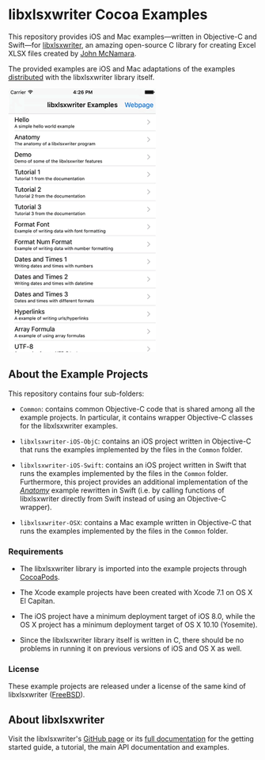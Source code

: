 # libxlsxwriter Cocoa Examples

This repository provides iOS and Mac examples—written in Objective-C and Swift—for [libxlsxwriter](https://github.com/jmcnamara/libxlsxwriter), an amazing open-source C library for creating Excel XLSX files created by [John McNamara](https://github.com/jmcnamara).

The provided examples are iOS and Mac adaptations of the examples [distributed](http://libxlsxwriter.github.io/examples.html) with the libxlsxwriter library itself.

![demo video](README-demo.gif)

## About the Example Projects

This repository contains four sub-folders:

- `Common`: contains common Objective-C code that is shared among all the example projects. In particular, it contains wrapper Objective-C classes for the libxlsxwriter examples.

- `libxlsxwriter-iOS-ObjC`: contains an iOS project written in Objective-C that runs the examples implemented by the files in the `Common` folder. 

- `libxlsxwriter-iOS-Swift`: contains an iOS project written in Swift that runs the examples implemented by the files in the `Common` folder. Furthermore, this project provides an additional implementation of the [*Anatomy*](http://libxlsxwriter.github.io/anatomy_8c-example.html) example rewritten in Swift (i.e. by calling functions of libxlsxwriter directly from Swift instead of using an Objective-C wrapper).

- `libxlsxwriter-OSX`: contains a Mac example written in Objective-C that runs the examples implemented by the files in the `Common` folder.

### Requirements

- The libxlsxwriter library is imported into the example projects through [CocoaPods](https://cocoapods.org).

- The Xcode example projects have been created with Xcode 7.1 on OS X El Capitan‎.

- The iOS project have a minimum deployment target of iOS 8.0, while the OS X project has a minimum deployment target of OS X 10.10 (Yosemite).

- Since the libxlsxwriter library itself is written in C, there should be no problems in running it on previous versions of iOS and OS X as well.

### License

These example projects are released under a license of the same kind of libxlsxwriter ([FreeBSD](LICENSE)).

## About libxlsxwriter

Visit the libxlsxwriter's [GitHub page](https://github.com/jmcnamara/libxlsxwriter) or its [full documentation](http://libxlsxwriter.github.io) for the getting started guide, a tutorial, the main API documentation and examples.
